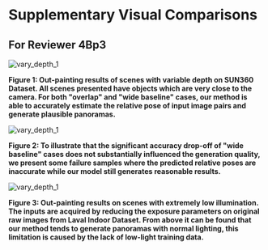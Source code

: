 # Supplementary Visual Comparisons

## For Reviewer 4Bp3

![vary_depth_1](figs/vary_depth_1.png)

**Figure 1: Out-painting results of scenes with variable depth on SUN360 Dataset. All scenes presented have objects which are very close to the camera. For both "overlap" and "wide baseline" cases, our method is able to accurately estimate the relative pose of input image pairs and generate plausible panoramas.**

![vary_depth_1](figs/vary_depth_2.png)

**Figure 2: To illustrate that the significant accuracy drop-off of "wide baseline" cases does not substantially influenced the generation quality, we present some failure samples where the predicted relative poses are inaccurate while our model still generates reasonable results.**

![vary_depth_1](figs/laval_low_light.png)

**Figure 3: Out-painting results on scenes with extremely low illumination. The inputs are acquired by reducing the exposure parameters on original raw images from Laval Indoor Dataset. From above it can be found that our method tends to generate panoramas with normal lighting, this limitation is caused by the lack of low-light training data.**